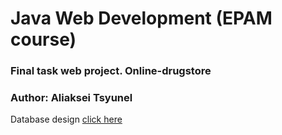 # Java Web Development (EPAM course)

### Final task web project. Online-drugstore 

### Author: Aliaksei Tsyunel

Database design [click here](dbdesign/dbdesign.png)